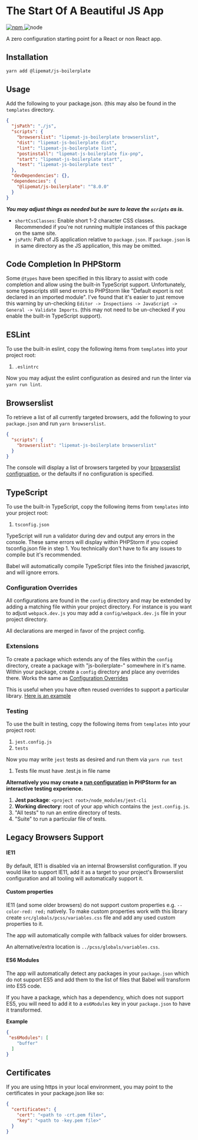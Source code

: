 # The Start Of A Beautiful JS App

<p>
<a href="https://www.npmjs.com/package/@lipemat/js-boilerplate">
<img alt="npm" src="https://img.shields.io/npm/v/@lipemat/js-boilerplate.svg">
</a>
    <img alt="node" src="https://img.shields.io/node/v/@lipemat/js-boilerplate.svg">
</p>


A zero configuration starting point for a React or non React app. 

## Installation
```bash
yarn add @lipemat/js-boilerplate
```

## Usage
Add the following to your package.json. (this may also be found in the `templates` directory.

```json
{
  "jsPath": "./js",
  "scripts": {
    "browserslist": "lipemat-js-boilerplate browserslist",
    "dist": "lipemat-js-boilerplate dist",
    "lint": "lipemat-js-boilerplate lint",
    "postinstall": "lipemat-js-boilerplate fix-pnp",
    "start": "lipemat-js-boilerplate start",
    "test": "lipemat-js-boilerplate test"
  },
  "devDependencies": {},
  "dependencies": {
    "@lipemat/js-boilerplate": "^8.0.0"
  }
}

```
**_You may adjust things as needed but be sure to leave the `scripts` as is._**

* `shortCssClasses`: Enable short 1-2 character CSS classes. Recommended if you're not running multiple instances of this package on the same site.
* `jsPath`: Path of JS application relative to `package.json`. If `package.json` is in same directory as the JS application, this may be omitted.

## Code Completion In PHPStorm
Some `@types` have been specified in this library to assist with code completion and allow using the built-in TypeScript support. Unfortunately, some typescripts still send errors to PHPStorm like "Default export is not declared in an imported module". I've found that it's easier to just remove this warning by un-checking `Editor -> Inspections -> JavaScript -> General -> Validate Imports`. (this may not need to be un-checked if you enable the built-in TypeScript support).


## ESLint
To use the built-in eslint, copy the following items from `templates` into your project root:
1. `.eslintrc`

Now you may adjust the eslint configuration as desired and run the linter via `yarn run lint`.

## Browserslist
To retrieve a list of all currently targeted browsers, add the following to your `package.json`
and run `yarn browserslist`.

```json
{
  "scripts": {
    "browserslist": "lipemat-js-boilerplate browserslist"
  }
}
```

The console will display a list of browsers targeted by your [browserslist configruation](https://github.com/browserslist/browserslist#config-file), or the defaults if no configuration is specified.


## TypeScript
To use the built-in TypeScript, copy the following items from `templates` into your project root:
1. `tsconfig.json`

TypeScript will run a validator during dev and output any errors in the console. These same errors will display within PHPStorm if you copied tsconfig.json file in step 1. You technically don't have to fix any issues to compile but it's recommended. 

Babel will automatically compile TypeScript files into the finished javascript, and will ignore errors. 

### Configuration Overrides
All configurations are found in the `config` directory and may be extended by adding a matching file within your project directory.
For instance is you want to adjust `webpack.dev.js` you may add a `config/webpack.dev.js` file in your project directory.

All declarations are merged in favor of the project config.

### Extensions
To create a package which extends any of the files within the `config` directory, create a package with "js-boilerplate-" somewhere in it's name. Within your package, create a `config` directory and place any overrides there. Works the same as [Configuration Overrides](#configuration-overrides)

This is useful when you have often reused overrides to support a particular library. [Here is an example](https://github.com/lipemat/js-boilerplate-gutenberg)

### Testing
To use the built in testing, copy the following items from `templates` into your project root:
1. `jest.config.js`
2. `tests`

Now you may write `jest` tests as desired and run them via `yarn run test` 
1. Tests file must have .test.js in file name

**Alternatively you may create a [run configuration](https://www.jetbrains.com/help/phpstorm/running-unit-tests-on-jest.html#createRunConfigJest) in PHPStorm for an interactive testing experience.**
1. __Jest package__: `<project root>/node_modules/jest-cli`
2. __Working directory__: root of your app which contains the `jest.config.js`.
3. "All tests" to run an entire directory of tests.
4. "Suite" to run a particular file of tests.

## Legacy Browsers Support

#### IE11

By default, IE11 is disabled via an internal Browserslist configuration. If you would like to support IE11, add it 
as a target to your project's Browserslist configuration and all tooling will automatically support it.

#### Custom properties

IE11 (and some older browsers) do not support custom properties e.g. `--color-red: red;` natively. To make custom properties work with this
library create `src/globals/pcss/variables.css` file and add any used custom properties to it.

The app will automatically compile with fallback values for older browsers.

An alternative/extra location is `../pcss/globals/variables.css`.

#### ES6 Modules

The app will automatically detect any packages in your `package.json` which do not support ES5 and add them to the list
of files that Babel will transform into ES5 code.

If you have a package, which has a dependency, which does not support ES5, you will need to add it to a `es6Modules` key
in your `package.json` to have it transformed.

**Example**

```JSON
{
 "es6Modules": [
    "buffer"
  ]
}
```

## Certificates
If you are using https in your local environment, you may point to the certificates in your package.json like so:

```json
{
  "certificates": {
    "cert": "<path to -crt.pem file>",
    "key": "<path to -key.pem file>"
  }
}
```
